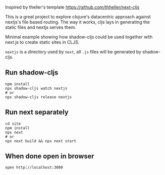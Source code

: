 Inspired by theller's template https://github.com/thheller/next-cljs

This is a great project to explore clojure's datacentric approach against nextjs's file based routing. 
The way it works, cljs lays in generating the static files and nextjs serves them.


Minimal example showing how shadow-cljs could be used together with next.js to create static sites in CLJS.

`nextjs` is a directory used by `next`, all `.js` files will be generated by shadow-cljs.

## Run shadow-cljs

```
npm install
npx shadow-cljs watch nextjs
# or
npx shadow-cljs release nextjs
```

## Run next separately

```
cd site
npm install
npx next
# or
npx next build && npx next start
```

## When done open in browser

```
open http://localhost:3000
```